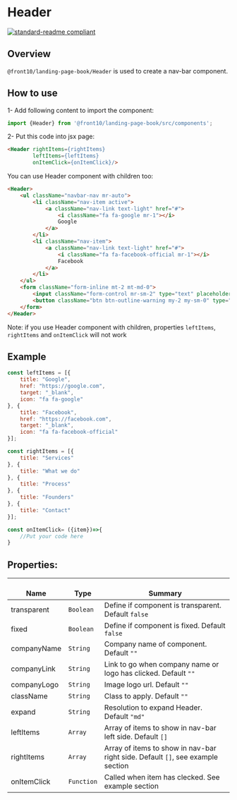 # Header

[![standard-readme compliant](https://img.shields.io/badge/standard--readme-OK-green.svg?style=flat-square)](https://github.com/RichardLitt/standard-readme)

## Overview
`@front10/landing-page-book/Header` is used to create a nav-bar component.

## How to use
1- Add following content to import the component:
```js
import {Header} from '@front10/landing-page-book/src/components';
```

2- Put this code into jsx page:
```html
<Header rightItems={rightItems}
        leftItems={leftItems}
        onItemClick={onItemClick}/>
```
You can use Header component with children too:
```html
<Header>
    <ul className="navbar-nav mr-auto">
        <li className="nav-item active">
            <a className="nav-link text-light" href="#">
                <i className="fa fa-google mr-1"></i>
                Google
            </a>
        </li>
        <li className="nav-item">
            <a className="nav-link text-light" href="#">
                <i className="fa fa-facebook-official mr-1"></i>
                Facebook
            </a>
        </li>
    </ul>
    <form className="form-inline mt-2 mt-md-0">
        <input className="form-control mr-sm-2" type="text" placeholder="Search" aria-label="Search"/>
        <button className="btn btn-outline-warning my-2 my-sm-0" type="submit">Search</button>
    </form>
</Header>
```
Note: if you use Header component with children, properties `leftItems`, `rightItems` and `onItemClick` will not work

## Example
```js
const leftItems = [{
	title: "Google",
	href: "https://google.com",
	target: "_blank",
	icon: "fa fa-google"
}, {
	title: "Facebook",
	href: "https://facebook.com",
	target: "_blank",
	icon: "fa fa-facebook-official"
}];

const rightItems = [{
	title: "Services"
}, {
	title: "What we do"
}, {
	title: "Process"
}, {
	title: "Founders"
}, {
	title: "Contact"
}];

const onItemClick= ({item})=>{
	//Put your code here
}
```
## Properties:

| </br>Name   | </br>Type | </br>Summary                                                                                 | 
| ------------| - | ------------------------------------------------------------------------------------------------------ |
| transparent      | `Boolean` | Define if component is transparent. Default `false` |
| fixed      | `Boolean` | Define if component is fixed. Default `false` |
| companyName      | `String` | Company name of component. Default `""` |
| companyLink      | `String` | Link to go when company name or logo has clicked. Default `""` |
| companyLogo      | `String` | Image logo url. Default `""` |
| className      | `String` | Class to apply. Default `""` |
| expand      | `String` | Resolution to expand Header. Default `"md"` |
| leftItems      | `Array` | Array of items to show in nav-bar left side. Default `[]` |
| rightItems      | `Array` | Array of items to show in nav-bar right side. Default `[]`, see example section|
| onItemClick      | `Function` | Called when item has clecked. See example section|
